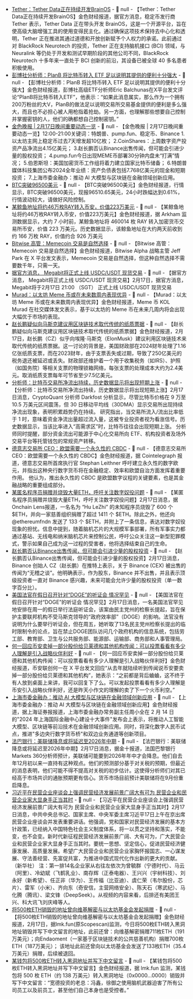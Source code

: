 - [Tether：Tether Data正在持续开发BrainOS]() - 📰 null - 【Tether：Tether Data正在持续开发BrainOS】金色财经报道，据官方消息，稳定币发行商 Tether 表示，Tether Data 正在带头开发 BrainOS，这是一个开源平台，旨在使高级大脑增强工具的使用变得民主化。通过确保这项技术保持去中心化和透明，Tether 正在推进其通过道德和开放创新赋予个人权力的承诺。此前通过对 BlackRock Neurotech 的投资，Tether 正在支持脑机接口 (BCI) 领域，与 Neuralink 等仍处于开发和测试早期阶段的其他公司不同，BlackRock Neurotech 十多年来一直处于 BCI 创新的前沿，其设备已被全球 40 多名患者积极使用。
- [彭博社分析师：PlanB 将比特币转入 ETF 足以说明其提供的便利十分强大]() - 📰 null - 【彭博社分析师：PlanB 将比特币转入 ETF 足以说明其提供的便利十分强大】金色财经报道，彭博社高级ETF分析师Eric Balchunas在X平台发文评论“PlanB将比特币转入ETF”，他表示：“如果此消息属实，那么作为一个拥有200万粉丝的大V，PlanB的做法足以说明交易所交易基金提供的便利是多么强大，而且也不必担心被人用枪指着抢劫。另一方面，也理解那些想要自己控制并掌握密钥的人，他们的确都想自己控制密钥。”
- [金色晚报 | 2月17日晚间重要动态一览]() - 📰 null - 【金色晚报 | 2月17日晚间重要动态一览】12:00-21:00关键词：特朗普、pump.fun、稳定币、Binance 
1.以太坊主网上稳定币过去7天增发超10亿枚； 
2.CoinShares：上周数字资产投资产品净流出4.15亿美元； 
3.赵长鹏否认Binance出售传闻，但可能会引进少量的股权投资； 
4.pump.fun今日出现MEME币部署30分钟内盘未“打满”情况； 
5.伯恩斯坦：美国加密货币工作组将着力建立国家比特币储备； 
6.特朗普媒体科技集团公布2024全年业绩：资产负债表包括7.768亿美元的现金和短期投资； 
7.上海市委金融办：推动 AI 大模型与区块链在金融领域创新应用。
- [BTC突破96500美元]() - 📰 null - 【BTC突破96500美元】金色财经报道，行情显示，BTC突破96500美元，现报96510.65美元，24小时跌幅达到0.61%，行情波动较大，请做好风险控制。
- [某鲸鱼地址将约46万枚RAY转入币安，价值223万美元](https://intel.arkm.com/explorer/address/9k6gyGvSHtWfLoKy88APR151qXdRdQ9UTm9UL6AGKBYG) - 📰 null - 【某鲸鱼地址将约46万枚RAY转入币安，价值223万美元】金色财经报道，据 Arkham 监测数据显示，大约 7 小时前，某鲸鱼地址将 460014 枚 RAY 转入加密货币交易所币安，价值 223 万美元。历史数据显示，该鲸鱼地址在大约两天前收到约 166 万枚 RAY，价值约合 926 万美元
- [Bitwise 高管：Memecoin 交易是自然选择]() - 📰 null - 【Bitwise 高管：Memecoin 交易是自然选择】金色财经报道，Bitwise Alpha 战略主管 Jeff Park 在 X 平台发文表示，Memecoin 交易是自然选择，但这种自然选择不需要数千年，只需一天。
- [据官方消息， Megabit将正式上线 USDC/USDT 现货交易]() - 📰 null - 【据官方消息， Megabit将正式上线 USDC/USDT 现货交易】2月17日，据官方消息， Megabit将于2月17日 21:00 （SGT） 正式上线 USDC/USDT 现货交易
- [Murad：以太坊 Meme 币或在未来数周内表现优异]() - 📰 null - 【Murad：以太坊 Meme 币或在未来数周内表现优异】金色财经报道，Meme 币 KOL Murad 在社交媒体发文表示，基于以太坊的 Meme 币在未来几周内将会出现大幅优于市场的表现。
- [赵长鹏疑似向马斯克建议用区块链技术取代传统的纸质票据]() - 📰 null - 【赵长鹏疑似向马斯克建议用区块链技术取代传统的纸质票据】金色财经报道，2月17日，赵长鹏（CZ）似乎向埃隆·马斯克（ElonMusk）建议利用区块链技术来取代传统的纸质票据。这一讨论的背景是，美国财政部在2024财年处理了1.16亿张纸质支票，而在2023财年，由于支票丢失或过期，导致了250亿美元的税务退还被延迟或丢失。财政部还维护着一个用于收集税务（如IRS）、护照（如国务院）等相关支票的物理锁箱网络，每张支票的处理成本大约为2.4美元。取消纸质支票每年可节省至少7.5亿美元。
- [分析师：比特币交易所净流出持续，历史数据显示将出现短期上涨]() - 📰 null - 【分析师：比特币交易所净流出持续，历史数据显示将出现短期上涨】2月17日消息，CryptoQuant 分析师 Darkfost 分析显示，尽管比特币价格在 9 万至 10.5 万美元区间震荡，但 30 日移动平均线（30DMA）显示交易所出现持续净流出现象，表明积累趋势仍在持续。 
研究指出，当交易所流入/流出比率低于 1 时，意味着资金净流出量超过流入量，这被专业投资者视为看涨信号。历史数据显示，当该比率进入“高需求区”时，比特币往往会出现短期上涨。 
分析师同时提醒，部分资金流出可能源于中心化交易所向 ETF、机构投资者及场外交易平台等托管钱包的常规资产转移。
- [德意志交易所 CEO：欧盟需要一个永久性的 CBDC]() - 📰 null - 【德意志交易所 CEO：欧盟需要一个永久性的 CBDC】金色财经报道，据 Cointelegraph 报道，德意志交易所首席执行官 Stephan Leithner 呼吁建立永久性的数字欧元，并指出这种央行数字货币将在金融稳定、效率和欧盟自治方面发挥着重要作用。 
他认为，推出永久性的 CBDC 是欧盟数字议程的关键要素，也是其金融战略的重要组成部分。
- [某匿名程序员捐赠并烧毁大量ETH，呼吁关注数字奴役问题]() - 📰 null - 【某匿名程序员捐赠并烧毁大量ETH，呼吁关注数字奴役问题】2月17日消息，据Onchain Lens报道，一名名为 “Hu LeZhi” 的未知程序员烧毁了 600 个 $ETH，并向一家慈善组织捐赠了超过 1411 个 $ETH。除此之外，他还向 @ethereumfndn 发送了 133 个 $ETH，并附上了一条信息，表达对数字奴役现象的担忧。信息中提到，随着脑机芯片的大规模军事部署，所有军事实力都通过基站、无线电和纳米脑机芯片来控制公民，呼吁公众关注这一新型犯罪模式，警示如果自己成为这一过程的受害者，他将选择结束自己的生命。
- [赵长鹏否认Binance出售传闻，但可能会引进少量的股权投资]() - 📰 null - 【赵长鹏否认Binance出售传闻，但可能会引进少量的股权投资】2月17日消息，Binance 创始人 CZ（赵长鹏）在推特上表示，关于 Binance (CEX) 被出售的传闻为“无稽之谈”。他明确表示，作为股东，Binance 并不出售，并且表示顶级投资者一直对 Binance 感兴趣，未来可能会允许少量的股权投资（单一数字百分比）。
- [美国法官在假日召开针对“DOGE”的听证会 情况罕见]() - 📰 null - 【美国法官在假日召开针对“DOGE”的听证会 情况罕见】2月17日消息，一名美国法官罕见地安排在周一的假日举行法庭听证会，该案由民主党州的检察长提起，旨在保护主要联邦机构不受马斯克领导的“政府效率部”（DOGE）的影响。法官没有说明为什么要举行听证会，但在周五，她听取了13名民主党州检察长提出的临时限制令的论点，旨在禁止DOGE团队访问几个政府机构的信息系统，包括劳工部、教育部、卫生与公共服务部、能源部、运输部、商务部和人事管理局。
- [何一回应币安卖掉一部分股份给贝莱德和其他机构传闻：可以投票看看有多少人理解是引入战略伙伴利好](https://x.com/heyibinance/status/1891443063135883761) - 📰 null - 【何一回应币安卖掉一部分股份给贝莱德和其他机构传闻：可以投票看看有多少人理解是引入战略伙伴利好】金色财经报道，币安联创何一在 X 平台发文回应“从去年就陆续听到传闻说币安要卖掉一部分股份给贝莱德和其他机构”，她表示：“之前都是背后蛐蛐，这不终于有人放到桌面上来讲，我可以回复下了么。可以发起投票看看有多少人理解是币安引入战略伙伴利好，还是昨天小作文的理解的卖了下一个火币利空。”
- [上海市委金融办：推动 AI 大模型与区块链在金融领域创新应用]() - 📰 null - 【上海市委金融办：推动 AI 大模型与区块链在金融领域创新应用】金色财经报道，据上海证券报报道，上海市委金融办常务副主任周小全在 2 月 14 日的"2024 年上海国际金融中心建设十大事件"发布会上表示，将推动人工智能大模型、区块链等前沿技术在金融领域创新应用。同时，将深化数字人民币试点，推进"多边央行数字货币桥"和双边业务通道等创新项目。
- [法巴银行：美联储降息或将延迟至2026年中期]() - 📰 null - 【法巴银行：美联储降息或将延迟至2026年中期】2月17日消息，据金十报道，法国巴黎银行Markets 360分析师预计，美联储可能要到2026年年中才会降息。他们自去年12月初以来一直持有这种观点。他们的预测部分基于对关税的预期，但最近的消息表明，他们可能不得不提高对关税的初步估计。这使得分析师们对其已经高于市场共识的通胀预期更有信心。货币市场目前预计美联储将在9月份重启降息。
- [习近平在民营企业座谈会上强调民营经济发展前景广阔大有可为 民营企业和民营企业家大显身手正当其时]() - 📰 null - 【习近平在民营企业座谈会上强调民营经济发展前景广阔大有可为 民营企业和民营企业家大显身手正当其时】2月17日消息，中共中央总书记、国家主席、中央军委主席习近平17日上午在京出席民营企业座谈会并发表重要讲话。他强调，党和国家对民营经济发展的基本方针政策，已经纳入中国特色社会主义制度体系，将一以贯之坚持和落实，不能变，也不会变。新时代新征程民营经济发展前景广阔、大有可为，广大民营企业和民营企业家大显身手正当其时。要统一思想、坚定信心，促进民营经济健康发展、高质量发展。希望广大民营企业和民营企业家胸怀报国志、一心谋发展、守法善经营、先富促共富，为推进中国式现代化作出新的更大的贡献。（新华社） 
注：第一排14名企业家从右往左依次为曾毓群（宁德时代）、马云（阿里）、冷幼斌（飞鹤乳业）、南存辉（正泰电器）、王兴兴（宇树科技）、刘永好（新希望）、任正非（华为）、王传福（比亚迪）、虞仁荣（韦尔股份，芯片）、雷军（小米）、齐向东（奇安信，主营网络安全）、陈天石（寒武纪）、马化腾（腾讯）、梁文锋（DeepSeek）。从视频的内容来看，后排还有美团王兴、科大讯飞刘庆峰等人。
- [将500枚ETH销毁的地址曾向维基解密与以太坊基金会发起捐赠]() - 📰 null - 【将500枚ETH销毁的地址曾向维基解密与以太坊基金会发起捐赠】金色财经报道，2月17日，据lmk.fun(原Scopescan)监测，今日将500枚ETH转入黑洞地址销毁并写下中文留言的地址，此前还曾：向维基解密捐赠711枚ETH（191万美元）；向Endaoment（一家基于区块链技术的公共慈善机构）捐赠700枚ETH（187万美元）； 
该地址此前还曾向以太坊基金会发送了133枚ETH（35.4万美元）捐赠，后续被退回。
- [某钱包将500枚ETH转入黑洞地址并写下中文留言]() - 📰 null - 【某钱包将500枚ETH转入黑洞地址并写下中文留言】金色财经报道，据 lmk.fun 监测，某钱包将 500 枚 ETH（约 138 万美元）转入黑洞地址（0x0000...0000）销毁并写下中文留言：“宽德投资的老总：冯鑫，徐御之使用脑机武器迫害了所有公司员工以及前员工，甚至他们自己本身也是受控者。”
